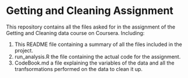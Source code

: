 # Getting and Cleaning Assignment

This repository contains all the files asked for in the assignment of the Getting and Cleaning data course on Coursera. Including:

1. This README file containing a summary of all the files included in the project.
2. run_analysis.R the file containing the actual code for the assignment.
3. CodeBook.md a file explaining the variables of the data and all the tranfsormations performed on the data to clean it up.